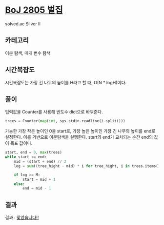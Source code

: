# [BoJ 2805 벌집](https://www.acmicpc.net/problem/2805)

solved.ac Silver II

## 카테고리

이분 탐색, 매개 변수 탐색

## 시간복잡도

시간복잡도는 가장 긴 나무의 높이를 H라고 할 때, O(N * logH)이다.

## 풀이

입력값을 Counter를 사용해 빈도수 dict으로 바꿔준다.

```python
trees = Counter(map(int, sys.stdin.readline().split()))
```

가능한 가장 작은 높이인 0을 start로, 가장 높은 높이인 가장 긴 나무의 높이를 end로 설정한다.
이를 기반으로 이분탐색을 실행한다.
start와 end가 교차되는 순간 end의 값이 목표 값이다.

```python
start, end = 0, max(trees)
while start <= end:
    mid = (start + end) // 2
    log = sum((tree_hight - mid) * i for tree_hight, i in trees.items() if tree_hight > mid)

    if log >= M:
        start = mid + 1
    else:
        end = mid - 1
```

## 결과

결과 : [맞았습니다!!](http://boj.kr/894dcebd9cd6441ab5843866a4fab9c4)
